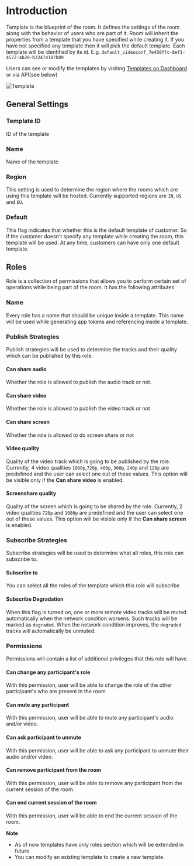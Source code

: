 # Introduction

Template is the blueprint of the room. It defines the settings of the room along with the behavior of users who are part of it.
Room will inherit the properties from a template that you have specified while creating it. If you have not specified any template then it will pick the default template. 
Each template will be identified by its id. E.g. `default_videoconf_7e450ffc-8ef1-4572-ab28-b32474107b89`

Users can see or modify the templates by visiting [Templates on Dashboard](https://dashboard.100ms.live/templates) or via API(see below)


![Template](/docs/v2/template.png)

## General Settings

### Template ID

ID of the template

### Name

Name of the template

### Region

This setting is used to determine the region where the rooms which are using this template will be hosted. Currently supported regions are `IN`, `US` and `EU`.

### Default

This flag indicates that whether this is the default template of customer. So if the customer doesn't specify any template while creating the room, this template will be used. At any time, customers can have only one default template.

## Roles

Role is a collection of permissions that allows you to perform certain set of operations while being part of the room. It has the following attributes

### Name

Every role has a name that should be unique inside a template. This name will be used while generating app tokens and referencing inside a template.

### Publish Strategies

Publish strategies will be used to determine the tracks and their quality which can be published by this role.

#### Can share audio

Whether the role is allowed to publish the audio track or not.

#### Can share video

Whether the role is allowed to publish the video track or not

#### Can share screen

Whether the role is allowed to do screen share or not

#### Video quality

Quality of the video track which is going to be published by the role. Currently, 4 video qualities `1080p`,`720p`, `480p`, `360p`, `240p` and `120p` are predefined and the user can select one out of these values. This option will be visible only if the **Can share video** is enabled.

#### Screenshare quality

Quality of the screen which is going to be shared by the role. Currently, 2 video qualities `720p` and `1080p` are predefined and the user can select one out of these values. This option will be visible only if the **Can share screen** is enabled.

### Subscribe Strategies

Subscribe strategies will be used to determine what all roles, this role can subscribe to.

#### Subscribe to

You can select all the roles of the template which this role will subscribe

#### Subscribe Degradation
When this flag is turned on, one or more remote video tracks will be muted automatically when the network condition worsens. Such tracks will be marked as `degraded`. When the network condition improves, the `degraded` tracks will automatically be unmuted.

### Permissions

Permissions will contain a list of additional privileges that this role will have.

#### Can change any participant's role

With this permission, user will be able to change the role of the other participant's who are present in the room

#### Can mute any participant
With this permission, user will be able to mute any participant's audio and/or video.

#### Can ask participant to unmute
With this permission, user will be able to ask any participant to unmute their audio and/or video.

#### Can remove participant from the room
With this permission, user will be able to remove any participant from the current session of the room.

#### Can end current session of the room
With this permission, user will be able to end the current session of the room.

**Note**

- As of now templates have only roles section which will be extended in future
- You can modify an existing template to create a new template. 
